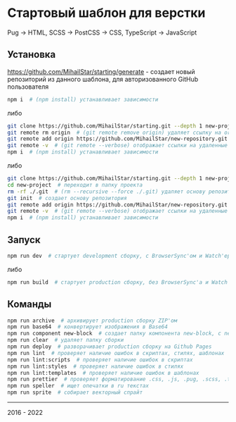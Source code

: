 # Стартовый шаблон для верстки

Pug -> HTML, SCSS -> PostCSS -> CSS, TypeScript -> JavaScript

## Установка

https://github.com/MihailStar/starting/generate - создает новый репозиторий из данного шаблона, для авторизованного GitHub пользователя

```bash
npm i  # (npm install) устанавливает зависимости
```

либо

```bash
git clone https://github.com/MihailStar/starting.git --depth 1 new-project  # клонирует репозиторий
git remote rm origin  # (git remote remove origin) удаляет ссылку на origin репозиторий
git remote add origin https://github.com/MihailStar/new-repository.git  # добавляет ссылку на origin репозиторий
git remote -v  # (git remote --verbose) отображает ссылки на удаленные репозитории
npm i  # (npm install) устанавливает зависимости
```

либо

```bash
git clone https://github.com/MihailStar/starting.git --depth 1 new-project  # клонирует репозиторий
cd new-project  # переходит в папку проекта
rm -rf ./.git  # (rm --recursive --force ./.git) удаляет основу репозитория
git init  # создает основу репозитория
git remote add origin https://github.com/MihailStar/new-repository.git  # добавляет ссылку на origin репозиторий
git remote -v  # (git remote --verbose) отображает ссылки на удаленные репозитории
npm i  # (npm install) устанавливает зависимости
```

## Запуск

```bash
npm run dev  # стартует development сборку, с BrowserSync'ом и Watch'ером
```

либо

```bash
npm run build  # стартует production сборку, без BrowserSync'а и Watch'ера
```

## Команды

```bash
npm run archive  # архивирует production сборку ZIP'ом
npm run base64  # конвертирует изображения в Base64
npm run component new-block  # создает папку компонента new-block, с new-block.pug, new-block.scss, new-block.ts файлами
npm run clear  # удаляет папку сборки
npm run deploy  # разворачивает production сборку на Github Pages
npm run lint  # проверяет наличие ошибок в скриптах, стилях, шаблонах
npm run lint:scripts  # проверяет наличие ошибок в скриптах
npm run lint:styles  # проверяет наличие ошибок в стилях
npm run lint:templates  # проверяет наличие ошибок в шаблонах
npm run prettier  # проверяет форматирование .css, .js, .pug, .scss, .ts файлов согласно Prettier и Prettier Plugins
npm run speller  # ищет опечатки в ru текстах
npm run sprite  # собирает векторный спрайт
```

---

2016 - 2022
